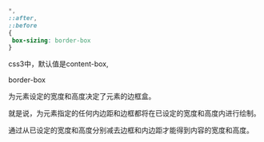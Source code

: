 

```css
*,
::after,
::before
{
 box-sizing: border-box
}
```


css3中，默认值是content-box,

border-box 	

为元素设定的宽度和高度决定了元素的边框盒。

就是说，为元素指定的任何内边距和边框都将在已设定的宽度和高度内进行绘制。

通过从已设定的宽度和高度分别减去边框和内边距才能得到内容的宽度和高度。